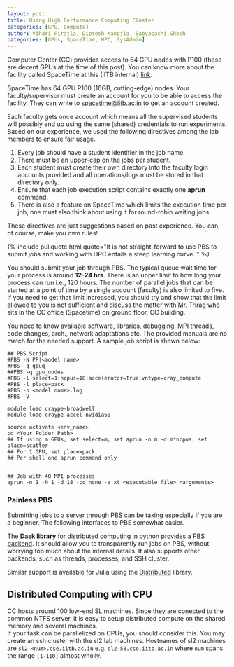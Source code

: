 ```yaml
---
layout: post
title: Using High Performance Computing Cluster
categories: [GPU, Compute]
author: Vihari Piratla, Diptesh Kanojia, Sabyasachi Ghosh
categories: [GPUs, SpaceTime, HPC, SysAdmin]
---
```


Computer Center (CC) provides access to 64 GPU nodes with P100 (these are decent GPUs at the time of this post). You can know more about the facility called SpaceTime at this (IITB internal) [link](https://spacetime.iitb.ac.in/).


SpaceTime has 64 GPU P100 (16GB, cutting-edge) nodes.
Your faculty/supervisor must create an account for you to be able to access the facility.
They can write to spacetime@iitb.ac.in to get an account created.

Each faculty gets once account which means all the supervised students will possibly end up using the same (shared) credentials to run experiments.
Based on our experience, we used the following directives among the lab members to ensure fair usage.

1. Every job should have a student identifier in the job name.<br/>
2. There must be an upper-cap on the jobs per student.<br/>
3. Each student must create their own directory into the faculty login accounts provided and all operations/logs must be stored in that directory only.<br/>
4. Ensure that each job execution script contains exactly one **aprun** command.<br/>
5. There is also a feature on SpaceTime which limits the execution time per job, nne must also think about using it for round-robin waiting jobs.<br/>

These directives are just suggestions based on past experience. You can, of course, make you own rules!<br/>

{% include pullquote.html quote="It is not straight-forward to use PBS to submit jobs and working with HPC entails a steep learning curve. " %}

You should submit your job through PBS. The typical queue wait time for your process is around **12-24 hrs**. There is an upper limit to how long your process can run i.e., 120 hours. The number of parallel jobs that can be started at a point of time by a single account (faculty) is also limited to five. If you need to get that limit increased, you should try and show that the limit allowed to you is not sufficient and discuss the matter with Mr. Trirag who sits in the CC office (Spacetime) on ground floor, CC building.

You need to know available software, libraries, debugging, MPI threads, code changes, arch., network adaptations etc. The provided manuals are no match for the needed support. A sample job script is shown below:


```
## PBS Script
#PBS -N PP|<model name>
#PBS -q gpuq
##PBS -q gpu_nodes
#PBS -l select=1:ncpus=18:accelerator=True:vntype=cray_compute
#PBS -l place=pack
#PBS -o <model name>.log
#PBS -V

module load craype-broadwell
module load craype-accel-nvidia60

source activate <env_name>
cd <Your Folder Path>
## If using m GPUs, set select=m, set aprun -n m -d m*ncpus, set place=scatter
## For 1 GPU, set place=pack
## Per shell one aprun command only


## Job with 40 MPI processes
aprun -n 1 -N 1 -d 18 -cc none -a xt <executable file> <arguments>
```

### Painless PBS
Submitting jobs to a server through PBS can be taxing especially if you are a beginner. The following interfaces to PBS somewhat easier. 

The **Dask library** for distributed computing in python provides a [PBS backend](https://jobqueue.dask.org/en/latest/generated/dask_jobqueue.PBSCluster.html). It should allow you to transparently run jobs on PBS, without worrying too much about the internal details. It also supports other backends, such as threads, processes, and SSH cluster. 

Similar support is available for Julia using the [Distributed](https://docs.julialang.org/en/v1/stdlib/Distributed/) library. 

## Distributed Computing with CPU  
CC hosts around 100 low-end SL machines. Since they are conected to the common NTFS server, it is easy to setup distributed compute on the shared memory and several machines.  
If your task can be parallelized on CPUs, you should consider this. You may create an ssh cluster with the sl2 lab machines. Hostnames of sl2 machines are `sl2-<num>.cse.iitb.ac.in` e.g. `sl2-58.cse.iitb.ac.in` where `num` spans the range `[1-110]` almost wholly. 
